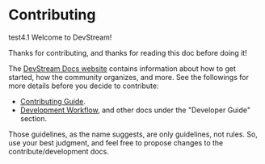 # Contributing
test4.1
Welcome to DevStream!

Thanks for contributing, and thanks for reading this doc before doing it!

The [DevStream Docs website](https://docs.devstream.io) contains information about how to get started, how the community organizes, and more. See the followings for more details before you decide to contribute:

- [Contributing Guide](https://docs.devstream.io/en/latest/contributing_guide/).
- [Development Workflow](https://docs.devstream.io/en/latest/development/development-workflow/), and other docs under the "Developer Guide" section.

Those guidelines, as the name suggests, are only guidelines, not rules. So, use your best judgment, and feel free to propose changes to the contribute/development docs.
